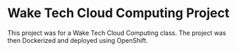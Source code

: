 # Wake Tech Cloud Computing Project

This project was for a Wake Tech Cloud Computing class. The project was then Dockerized and deployed using OpenShift.
